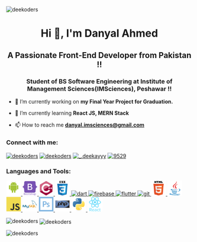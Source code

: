 <img scr="https://lh3.googleusercontent.com/72V_Go4B4zb2aruiOdJW_ond61u1zvn860EHxRiik86nJEyLP6E7ECZA53TO4-49iXnpCim380pSHF2YudSmGZJXwp-w25kYqswOHiskopJiONcW36zdwM3CCMz470Tpry6xffbWJrx57URi3bhHfHn-S6T0B7BSMWf42B2ER4LIJyLhWihNWadvV7Bd1-ZAcUoZ_TGNQe7Kq7udTshHWKB_4Bt9p-uEXQQ-G-K4FBf53lHrDY1O_8PGt6qElWA69y4IihTbg99kdmvMASRWZOrsn61g470KlT1bbghko7N8NKlWjLGrVvtSCsnDB5d9mP1-msPOzLn1d42GTiIuZk_gaZpDcDS5wHiF6s-8rrg1A2z8csyiWJvuldeCT5fCbdGP62I7ACiS0SbRRccCpumZempX3jBQrmZHq0_LtC5fxFleec9yx8OCXsQo3bpchWoIo6ACQKW867X-hWqcLiMj2TPFzuixXx7qQwI6Ey4JlxdFEAhUcw-Eysj8NGqbRbWQyFKaQq0m6K-fV-BKiXTGbbrpmFHdrKpdCWBPBdAX1VsJ09SZYhnohjCSA1PkCEO_qpD-gTeBU87Qwm9EdtXeKlMMTjYgMXJFd5TXz2EIOWJ73nQdX6DzJl_pwfrDRiFvexsGzd1dCbUsh6ECLqncsH5w5nJy-Zz-OZfMNJ-YqUZ1Nve73W-AB-9NfiSwRJbVrPIkQiR4M3ObxMRzKLE=s328-no?authuser=0"/>
<p align="left"> <img src="https://lh3.googleusercontent.com/72V_Go4B4zb2aruiOdJW_ond61u1zvn860EHxRiik86nJEyLP6E7ECZA53TO4-49iXnpCim380pSHF2YudSmGZJXwp-w25kYqswOHiskopJiONcW36zdwM3CCMz470Tpry6xffbWJrx57URi3bhHfHn-S6T0B7BSMWf42B2ER4LIJyLhWihNWadvV7Bd1-ZAcUoZ_TGNQe7Kq7udTshHWKB_4Bt9p-uEXQQ-G-K4FBf53lHrDY1O_8PGt6qElWA69y4IihTbg99kdmvMASRWZOrsn61g470KlT1bbghko7N8NKlWjLGrVvtSCsnDB5d9mP1-msPOzLn1d42GTiIuZk_gaZpDcDS5wHiF6s-8rrg1A2z8csyiWJvuldeCT5fCbdGP62I7ACiS0SbRRccCpumZempX3jBQrmZHq0_LtC5fxFleec9yx8OCXsQo3bpchWoIo6ACQKW867X-hWqcLiMj2TPFzuixXx7qQwI6Ey4JlxdFEAhUcw-Eysj8NGqbRbWQyFKaQq0m6K-fV-BKiXTGbbrpmFHdrKpdCWBPBdAX1VsJ09SZYhnohjCSA1PkCEO_qpD-gTeBU87Qwm9EdtXeKlMMTjYgMXJFd5TXz2EIOWJ73nQdX6DzJl_pwfrDRiFvexsGzd1dCbUsh6ECLqncsH5w5nJy-Zz-OZfMNJ-YqUZ1Nve73W-AB-9NfiSwRJbVrPIkQiR4M3ObxMRzKLE=s328-no?authuser=0" alt="deekoders" /> </p>
<h1 align="center">Hi 👋, I'm Danyal Ahmed</h1>
<h2 align="center">A Passionate Front-End Developer from Pakistan !!</h2>
<h3 align="center">Student of BS Software Engineering at Institute of Management Sciences(IMSciences), Peshawar !!</h3>



- 🔭 I’m currently working on **my Final Year Project for Graduation.**

- 🌱 I’m currently learning **React JS, MERN Stack**

- 📫 How to reach me **danyal.imsciences@gmail.com**

<h3 align="left">Connect with me:</h3>
<p align="left">
<a href="https://twitter.com/deekoders" target="blank"><img align="center" src="https://raw.githubusercontent.com/rahuldkjain/github-profile-readme-generator/master/src/images/icons/Social/twitter.svg" alt="deekoders" height="30" width="40" /></a>
<a href="https://linkedin.com/in/deekoders" target="blank"><img align="center" src="https://raw.githubusercontent.com/rahuldkjain/github-profile-readme-generator/master/src/images/icons/Social/linked-in-alt.svg" alt="deekoders" height="30" width="40" /></a>
<a href="https://instagram.com/_.deekayyy" target="blank"><img align="center" src="https://raw.githubusercontent.com/rahuldkjain/github-profile-readme-generator/master/src/images/icons/Social/instagram.svg" alt="_.deekayyy" height="30" width="40" /></a>
<a href="https://discord.gg/9529" target="blank"><img align="center" src="https://raw.githubusercontent.com/rahuldkjain/github-profile-readme-generator/master/src/images/icons/Social/discord.svg" alt="9529" height="30" width="40" /></a>
</p>

<h3 align="left">Languages and Tools:</h3>
<p align="left"> <a href="https://developer.android.com" target="_blank" rel="noreferrer"> <img src="https://raw.githubusercontent.com/devicons/devicon/master/icons/android/android-original-wordmark.svg" alt="android" width="40" height="40"/> </a> <a href="https://getbootstrap.com" target="_blank" rel="noreferrer"> <img src="https://raw.githubusercontent.com/devicons/devicon/master/icons/bootstrap/bootstrap-plain-wordmark.svg" alt="bootstrap" width="40" height="40"/> </a> <a href="https://www.w3schools.com/cpp/" target="_blank" rel="noreferrer"> <img src="https://raw.githubusercontent.com/devicons/devicon/master/icons/cplusplus/cplusplus-original.svg" alt="cplusplus" width="40" height="40"/> </a> <a href="https://www.w3schools.com/css/" target="_blank" rel="noreferrer"> <img src="https://raw.githubusercontent.com/devicons/devicon/master/icons/css3/css3-original-wordmark.svg" alt="css3" width="40" height="40"/> </a> <a href="https://dart.dev" target="_blank" rel="noreferrer"> <img src="https://www.vectorlogo.zone/logos/dartlang/dartlang-icon.svg" alt="dart" width="40" height="40"/> </a> <a href="https://firebase.google.com/" target="_blank" rel="noreferrer"> <img src="https://www.vectorlogo.zone/logos/firebase/firebase-icon.svg" alt="firebase" width="40" height="40"/> </a> <a href="https://flutter.dev" target="_blank" rel="noreferrer"> <img src="https://www.vectorlogo.zone/logos/flutterio/flutterio-icon.svg" alt="flutter" width="40" height="40"/> </a> <a href="https://git-scm.com/" target="_blank" rel="noreferrer"> <img src="https://www.vectorlogo.zone/logos/git-scm/git-scm-icon.svg" alt="git" width="40" height="40"/> </a> <a href="https://www.w3.org/html/" target="_blank" rel="noreferrer"> <img src="https://raw.githubusercontent.com/devicons/devicon/master/icons/html5/html5-original-wordmark.svg" alt="html5" width="40" height="40"/> </a> <a href="https://www.java.com" target="_blank" rel="noreferrer"> <img src="https://raw.githubusercontent.com/devicons/devicon/master/icons/java/java-original.svg" alt="java" width="40" height="40"/> </a> <a href="https://developer.mozilla.org/en-US/docs/Web/JavaScript" target="_blank" rel="noreferrer"> <img src="https://raw.githubusercontent.com/devicons/devicon/master/icons/javascript/javascript-original.svg" alt="javascript" width="40" height="40"/> </a> <a href="https://www.mysql.com/" target="_blank" rel="noreferrer"> <img src="https://raw.githubusercontent.com/devicons/devicon/master/icons/mysql/mysql-original-wordmark.svg" alt="mysql" width="40" height="40"/> </a> <a href="https://www.photoshop.com/en" target="_blank" rel="noreferrer"> <img src="https://raw.githubusercontent.com/devicons/devicon/master/icons/photoshop/photoshop-line.svg" alt="photoshop" width="40" height="40"/> </a> <a href="https://www.php.net" target="_blank" rel="noreferrer"> <img src="https://raw.githubusercontent.com/devicons/devicon/master/icons/php/php-original.svg" alt="php" width="40" height="40"/> </a> <a href="https://www.python.org" target="_blank" rel="noreferrer"> <img src="https://raw.githubusercontent.com/devicons/devicon/master/icons/python/python-original.svg" alt="python" width="40" height="40"/> </a> <a href="https://reactjs.org/" target="_blank" rel="noreferrer"> <img src="https://raw.githubusercontent.com/devicons/devicon/master/icons/react/react-original-wordmark.svg" alt="react" width="40" height="40"/> </a> </p>

<p><img align="left" src="https://github-readme-stats.vercel.app/api/top-langs?username=deekoders&show_icons=true&locale=en&layout=compact" alt="deekoders" /></p>

<p>&nbsp;<img align="center" src="https://github-readme-stats.vercel.app/api?username=deekoders&show_icons=true&locale=en" alt="deekoders" /></p>

<p align="left"> <img src="https://komarev.com/ghpvc/?username=deekoders&label=Profile%20views&color=0e75b6&style=flat" alt="deekoders" /> </p>
